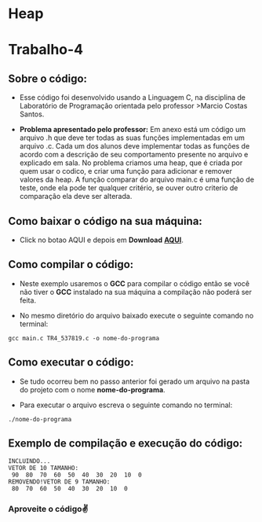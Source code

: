 # Heap
# Trabalho-4
## <b>Sobre o código:</b> 
- Esse código foi desenvolvido usando a Linguagem C, na disciplina de Laboratório de Programação orientada pelo professor >Marcio Costas Santos.

- <b>Problema apresentado pelo professor:</b> Em anexo está um código um arquivo .h que deve ter todas as suas funções implementadas em um
arquivo .c. Cada um dos alunos deve implementar todas as funções de acordo com a descrição de seu
comportamento presente no arquivo e explicado em sala. No problema criamos uma heap, que é criada por quem usar o codico, e criar uma função para adicionar e remover valores da heap. A função comparar do arquivo main.c é uma funçâo de teste, onde ela pode ter qualquer critério, se ouver outro criterio de comparaçâo ela deve ser alterada.

## <b>Como baixar o código na sua máquina:</b>
- Click no botao AQUI e depois em <b>Download</b> <b>[AQUI](https://github.com/MatheusSilva3/Trabalho-4/blob/main/Arquivos.zip)</b>.

## <b>Como compilar o código:</b>
- Neste exemplo usaremos o <b>GCC</b> para compilar o código então se você não tiver o <b>GCC</b> instalado na sua máquina a compilação não poderá ser feita.

- No mesmo diretório do arquivo baixado execute o seguinte comando no terminal:
```
gcc main.c TR4_537819.c -o nome-do-programa
```

## <b>Como executar o código:</b>
- Se tudo ocorreu bem no passo anterior foi gerado um arquivo na pasta do projeto com o nome <b>nome-do-programa</b>.

- Para executar o arquivo escreva o seguinte comando no terminal:
```
./nome-do-programa
```

## <b>Exemplo de compilação e execução do código:</b>
```
INCLUINDO... 
VETOR DE 10 TAMANHO:
 90  80  70  60  50  40  30  20  10  0 
REMOVENDO!VETOR DE 9 TAMANHO:
 80  70  60  50  40  30  20  10  0
```

### <b>Aproveite o código</b>✌️		
